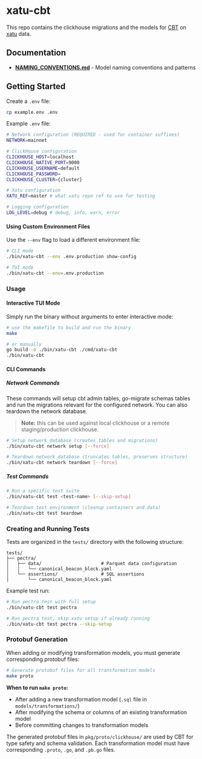 # xatu-cbt

This repo contains the clickhouse migrations and the models for [CBT](https://github.com/ethpandaops/cbt) on [xatu](https://github.com/ethpandaops/xatu) data.

## Documentation

- **[NAMING_CONVENTIONS.md](./NAMING_CONVENTIONS.md)** - Model naming conventions and patterns

## Getting Started

Create a `.env` file:

```bash
cp example.env .env
```

Example `.env` file:

```bash
# Network configuration (REQUIRED - used for container suffixes)
NETWORK=mainnet

# ClickHouse configuration
CLICKHOUSE_HOST=localhost
CLICKHOUSE_NATIVE_PORT=9000
CLICKHOUSE_USERNAME=default
CLICKHOUSE_PASSWORD=
CLICKHOUSE_CLUSTER={cluster}

# Xatu configuration
XATU_REF=master # what xatu repo ref to use for testing

# Logging configuration
LOG_LEVEL=debug # debug, info, warn, error
```

#### Using Custom Environment Files

Use the `--env` flag to load a different environment file:

```bash
# CLI mode
./bin/xatu-cbt --env .env.production show-config

# TUI mode
./bin/xatu-cbt --env=.env.production
```

### Usage

#### Interactive TUI Mode

Simply run the binary without arguments to enter interactive mode:

```bash
# use the makefile to build and run the binary
make

# or manually
go build -o ./bin/xatu-cbt ./cmd/xatu-cbt
./bin/xatu-cbt
```

#### CLI Commands

##### Network Commands

These commands will setup cbt admin tables, go-migrate schemas tables and run the migrations relevant for the configured network. You can also teardown the network database.

> **Note:** this can be used against local clickhouse or a remote staging/production clickhouse.

```bash
# Setup network database (creates tables and migrations)
./bin/xatu-cbt network setup [--force]

# Teardown network database (truncates tables, preserves structure)
./bin/xatu-cbt network teardown [--force]
```

##### Test Commands

```bash
# Run a specific test suite
./bin/xatu-cbt test <test-name> [--skip-setup]

# Teardown test environment (cleanup containers and data)
./bin/xatu-cbt test teardown
```

### Creating and Running Tests

Tests are organized in the `tests/` directory with the following structure:

```
tests/
├── pectra/
│   ├── data/                      # Parquet data configuration
│   │   └── canonical_beacon_block.yaml
│   └── assertions/                # SQL assertions
│       └── canonical_beacon_block.yaml
```

Example test run:

```bash
# Run pectra test with full setup
./bin/xatu-cbt test pectra

# Run pectra test, skip xatu setup if already running
./bin/xatu-cbt test pectra --skip-setup
```

### Protobuf Generation

When adding or modifying transformation models, you must generate corresponding protobuf files:

```bash
# Generate protobuf files for all transformation models
make proto
```

**When to run `make proto`:**

- After adding a new transformation model (`.sql` file in `models/transformations/`)
- After modifying the schema or columns of an existing transformation model
- Before committing changes to transformation models

The generated protobuf files in `pkg/proto/clickhouse/` are used by CBT for type safety and schema validation. Each transformation model must have corresponding `.proto`, `.go`, and `.pb.go` files.






